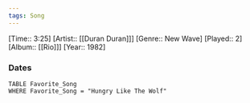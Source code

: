 ```yaml
---
tags: Song  
---
```

[Time:: 3:25]
[Artist:: [[Duran Duran]]]
[Genre:: New Wave]
[Played:: 2]
[Album:: [[Rio]]]
[Year:: 1982]
### Dates
````dataview
TABLE Favorite_Song
WHERE Favorite_Song = "Hungry Like The Wolf"
````